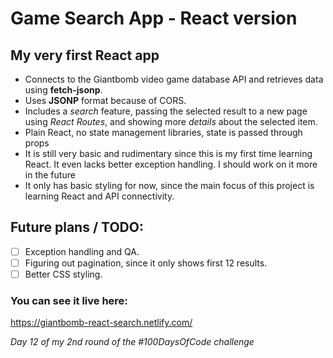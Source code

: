 # Game Search App - React version
## My very first React app

* Connects to the Giantbomb video game database API and retrieves data using **fetch-jsonp**.
* Uses **JSONP** format because of CORS.
* Includes a *search* feature, passing the selected result to a new page using *React Routes*, and showing more *details* about the selected item.
* Plain React, no state management libraries, state is passed through props
* It is still very basic and rudimentary since this is my first time learning React. It even lacks better exception handling. I should work on it more in the future
* It only has basic styling for now, since the main focus of this project is learning React and API connectivity.

## Future plans /  TODO:
- [ ] Exception handling and QA.
- [ ] Figuring out pagination, since it only shows first 12 results.
- [ ] Better CSS styling.

### You can see it live here:
https://giantbomb-react-search.netlify.com/

*Day 12 of my 2nd round of the #100DaysOfCode challenge*


